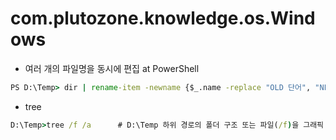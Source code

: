 # com.plutozone.knowledge.os.Windows


- 여러 개의 파일명을 동시에 편집 at PowerShell
```cmd
PS D:\Temp> dir | rename-item -newname {$_.name -replace "OLD 단어", "NEW 단어"}	# D:\Temp의 모든 파일명에서 "OLD 단어"를 "NEW 단어"로 편집
```

- tree
```cmd
D:\Temp>tree /f /a		# D:\Temp 하위 경로의 폴더 구조 또는 파일(/f)을 그래픽 또는 텍스트 문자(/a)로 화면에 표시
```